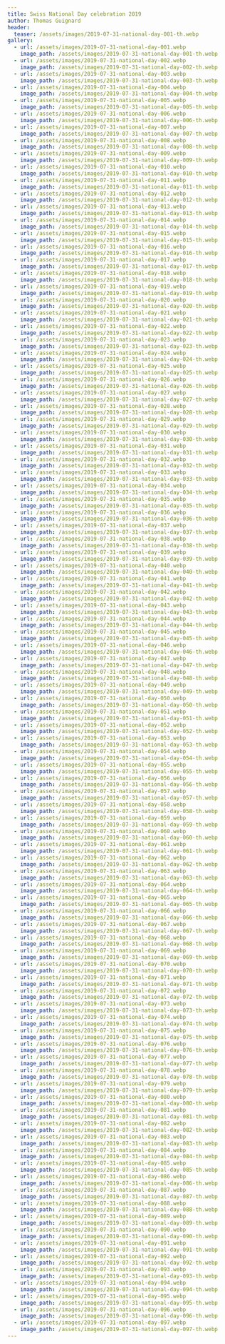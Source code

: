 ```yaml
---
title: Swiss National Day celebration 2019
author: Thomas Guignard
header:
  teaser: /assets/images/2019-07-31-national-day-001-th.webp
gallery:
  - url: /assets/images/2019-07-31-national-day-001.webp
    image_path: /assets/images/2019-07-31-national-day-001-th.webp
  - url: /assets/images/2019-07-31-national-day-002.webp
    image_path: /assets/images/2019-07-31-national-day-002-th.webp
  - url: /assets/images/2019-07-31-national-day-003.webp
    image_path: /assets/images/2019-07-31-national-day-003-th.webp
  - url: /assets/images/2019-07-31-national-day-004.webp
    image_path: /assets/images/2019-07-31-national-day-004-th.webp
  - url: /assets/images/2019-07-31-national-day-005.webp
    image_path: /assets/images/2019-07-31-national-day-005-th.webp
  - url: /assets/images/2019-07-31-national-day-006.webp
    image_path: /assets/images/2019-07-31-national-day-006-th.webp
  - url: /assets/images/2019-07-31-national-day-007.webp
    image_path: /assets/images/2019-07-31-national-day-007-th.webp
  - url: /assets/images/2019-07-31-national-day-008.webp
    image_path: /assets/images/2019-07-31-national-day-008-th.webp
  - url: /assets/images/2019-07-31-national-day-009.webp
    image_path: /assets/images/2019-07-31-national-day-009-th.webp
  - url: /assets/images/2019-07-31-national-day-010.webp
    image_path: /assets/images/2019-07-31-national-day-010-th.webp
  - url: /assets/images/2019-07-31-national-day-011.webp
    image_path: /assets/images/2019-07-31-national-day-011-th.webp
  - url: /assets/images/2019-07-31-national-day-012.webp
    image_path: /assets/images/2019-07-31-national-day-012-th.webp
  - url: /assets/images/2019-07-31-national-day-013.webp
    image_path: /assets/images/2019-07-31-national-day-013-th.webp
  - url: /assets/images/2019-07-31-national-day-014.webp
    image_path: /assets/images/2019-07-31-national-day-014-th.webp
  - url: /assets/images/2019-07-31-national-day-015.webp
    image_path: /assets/images/2019-07-31-national-day-015-th.webp
  - url: /assets/images/2019-07-31-national-day-016.webp
    image_path: /assets/images/2019-07-31-national-day-016-th.webp
  - url: /assets/images/2019-07-31-national-day-017.webp
    image_path: /assets/images/2019-07-31-national-day-017-th.webp
  - url: /assets/images/2019-07-31-national-day-018.webp
    image_path: /assets/images/2019-07-31-national-day-018-th.webp
  - url: /assets/images/2019-07-31-national-day-019.webp
    image_path: /assets/images/2019-07-31-national-day-019-th.webp
  - url: /assets/images/2019-07-31-national-day-020.webp
    image_path: /assets/images/2019-07-31-national-day-020-th.webp
  - url: /assets/images/2019-07-31-national-day-021.webp
    image_path: /assets/images/2019-07-31-national-day-021-th.webp
  - url: /assets/images/2019-07-31-national-day-022.webp
    image_path: /assets/images/2019-07-31-national-day-022-th.webp
  - url: /assets/images/2019-07-31-national-day-023.webp
    image_path: /assets/images/2019-07-31-national-day-023-th.webp
  - url: /assets/images/2019-07-31-national-day-024.webp
    image_path: /assets/images/2019-07-31-national-day-024-th.webp
  - url: /assets/images/2019-07-31-national-day-025.webp
    image_path: /assets/images/2019-07-31-national-day-025-th.webp
  - url: /assets/images/2019-07-31-national-day-026.webp
    image_path: /assets/images/2019-07-31-national-day-026-th.webp
  - url: /assets/images/2019-07-31-national-day-027.webp
    image_path: /assets/images/2019-07-31-national-day-027-th.webp
  - url: /assets/images/2019-07-31-national-day-028.webp
    image_path: /assets/images/2019-07-31-national-day-028-th.webp
  - url: /assets/images/2019-07-31-national-day-029.webp
    image_path: /assets/images/2019-07-31-national-day-029-th.webp
  - url: /assets/images/2019-07-31-national-day-030.webp
    image_path: /assets/images/2019-07-31-national-day-030-th.webp
  - url: /assets/images/2019-07-31-national-day-031.webp
    image_path: /assets/images/2019-07-31-national-day-031-th.webp
  - url: /assets/images/2019-07-31-national-day-032.webp
    image_path: /assets/images/2019-07-31-national-day-032-th.webp
  - url: /assets/images/2019-07-31-national-day-033.webp
    image_path: /assets/images/2019-07-31-national-day-033-th.webp
  - url: /assets/images/2019-07-31-national-day-034.webp
    image_path: /assets/images/2019-07-31-national-day-034-th.webp
  - url: /assets/images/2019-07-31-national-day-035.webp
    image_path: /assets/images/2019-07-31-national-day-035-th.webp
  - url: /assets/images/2019-07-31-national-day-036.webp
    image_path: /assets/images/2019-07-31-national-day-036-th.webp
  - url: /assets/images/2019-07-31-national-day-037.webp
    image_path: /assets/images/2019-07-31-national-day-037-th.webp
  - url: /assets/images/2019-07-31-national-day-038.webp
    image_path: /assets/images/2019-07-31-national-day-038-th.webp
  - url: /assets/images/2019-07-31-national-day-039.webp
    image_path: /assets/images/2019-07-31-national-day-039-th.webp
  - url: /assets/images/2019-07-31-national-day-040.webp
    image_path: /assets/images/2019-07-31-national-day-040-th.webp
  - url: /assets/images/2019-07-31-national-day-041.webp
    image_path: /assets/images/2019-07-31-national-day-041-th.webp
  - url: /assets/images/2019-07-31-national-day-042.webp
    image_path: /assets/images/2019-07-31-national-day-042-th.webp
  - url: /assets/images/2019-07-31-national-day-043.webp
    image_path: /assets/images/2019-07-31-national-day-043-th.webp
  - url: /assets/images/2019-07-31-national-day-044.webp
    image_path: /assets/images/2019-07-31-national-day-044-th.webp
  - url: /assets/images/2019-07-31-national-day-045.webp
    image_path: /assets/images/2019-07-31-national-day-045-th.webp
  - url: /assets/images/2019-07-31-national-day-046.webp
    image_path: /assets/images/2019-07-31-national-day-046-th.webp
  - url: /assets/images/2019-07-31-national-day-047.webp
    image_path: /assets/images/2019-07-31-national-day-047-th.webp
  - url: /assets/images/2019-07-31-national-day-048.webp
    image_path: /assets/images/2019-07-31-national-day-048-th.webp
  - url: /assets/images/2019-07-31-national-day-049.webp
    image_path: /assets/images/2019-07-31-national-day-049-th.webp
  - url: /assets/images/2019-07-31-national-day-050.webp
    image_path: /assets/images/2019-07-31-national-day-050-th.webp
  - url: /assets/images/2019-07-31-national-day-051.webp
    image_path: /assets/images/2019-07-31-national-day-051-th.webp
  - url: /assets/images/2019-07-31-national-day-052.webp
    image_path: /assets/images/2019-07-31-national-day-052-th.webp
  - url: /assets/images/2019-07-31-national-day-053.webp
    image_path: /assets/images/2019-07-31-national-day-053-th.webp
  - url: /assets/images/2019-07-31-national-day-054.webp
    image_path: /assets/images/2019-07-31-national-day-054-th.webp
  - url: /assets/images/2019-07-31-national-day-055.webp
    image_path: /assets/images/2019-07-31-national-day-055-th.webp
  - url: /assets/images/2019-07-31-national-day-056.webp
    image_path: /assets/images/2019-07-31-national-day-056-th.webp
  - url: /assets/images/2019-07-31-national-day-057.webp
    image_path: /assets/images/2019-07-31-national-day-057-th.webp
  - url: /assets/images/2019-07-31-national-day-058.webp
    image_path: /assets/images/2019-07-31-national-day-058-th.webp
  - url: /assets/images/2019-07-31-national-day-059.webp
    image_path: /assets/images/2019-07-31-national-day-059-th.webp
  - url: /assets/images/2019-07-31-national-day-060.webp
    image_path: /assets/images/2019-07-31-national-day-060-th.webp
  - url: /assets/images/2019-07-31-national-day-061.webp
    image_path: /assets/images/2019-07-31-national-day-061-th.webp
  - url: /assets/images/2019-07-31-national-day-062.webp
    image_path: /assets/images/2019-07-31-national-day-062-th.webp
  - url: /assets/images/2019-07-31-national-day-063.webp
    image_path: /assets/images/2019-07-31-national-day-063-th.webp
  - url: /assets/images/2019-07-31-national-day-064.webp
    image_path: /assets/images/2019-07-31-national-day-064-th.webp
  - url: /assets/images/2019-07-31-national-day-065.webp
    image_path: /assets/images/2019-07-31-national-day-065-th.webp
  - url: /assets/images/2019-07-31-national-day-066.webp
    image_path: /assets/images/2019-07-31-national-day-066-th.webp
  - url: /assets/images/2019-07-31-national-day-067.webp
    image_path: /assets/images/2019-07-31-national-day-067-th.webp
  - url: /assets/images/2019-07-31-national-day-068.webp
    image_path: /assets/images/2019-07-31-national-day-068-th.webp
  - url: /assets/images/2019-07-31-national-day-069.webp
    image_path: /assets/images/2019-07-31-national-day-069-th.webp
  - url: /assets/images/2019-07-31-national-day-070.webp
    image_path: /assets/images/2019-07-31-national-day-070-th.webp
  - url: /assets/images/2019-07-31-national-day-071.webp
    image_path: /assets/images/2019-07-31-national-day-071-th.webp
  - url: /assets/images/2019-07-31-national-day-072.webp
    image_path: /assets/images/2019-07-31-national-day-072-th.webp
  - url: /assets/images/2019-07-31-national-day-073.webp
    image_path: /assets/images/2019-07-31-national-day-073-th.webp
  - url: /assets/images/2019-07-31-national-day-074.webp
    image_path: /assets/images/2019-07-31-national-day-074-th.webp
  - url: /assets/images/2019-07-31-national-day-075.webp
    image_path: /assets/images/2019-07-31-national-day-075-th.webp
  - url: /assets/images/2019-07-31-national-day-076.webp
    image_path: /assets/images/2019-07-31-national-day-076-th.webp
  - url: /assets/images/2019-07-31-national-day-077.webp
    image_path: /assets/images/2019-07-31-national-day-077-th.webp
  - url: /assets/images/2019-07-31-national-day-078.webp
    image_path: /assets/images/2019-07-31-national-day-078-th.webp
  - url: /assets/images/2019-07-31-national-day-079.webp
    image_path: /assets/images/2019-07-31-national-day-079-th.webp
  - url: /assets/images/2019-07-31-national-day-080.webp
    image_path: /assets/images/2019-07-31-national-day-080-th.webp
  - url: /assets/images/2019-07-31-national-day-081.webp
    image_path: /assets/images/2019-07-31-national-day-081-th.webp
  - url: /assets/images/2019-07-31-national-day-082.webp
    image_path: /assets/images/2019-07-31-national-day-082-th.webp
  - url: /assets/images/2019-07-31-national-day-083.webp
    image_path: /assets/images/2019-07-31-national-day-083-th.webp
  - url: /assets/images/2019-07-31-national-day-084.webp
    image_path: /assets/images/2019-07-31-national-day-084-th.webp
  - url: /assets/images/2019-07-31-national-day-085.webp
    image_path: /assets/images/2019-07-31-national-day-085-th.webp
  - url: /assets/images/2019-07-31-national-day-086.webp
    image_path: /assets/images/2019-07-31-national-day-086-th.webp
  - url: /assets/images/2019-07-31-national-day-087.webp
    image_path: /assets/images/2019-07-31-national-day-087-th.webp
  - url: /assets/images/2019-07-31-national-day-088.webp
    image_path: /assets/images/2019-07-31-national-day-088-th.webp
  - url: /assets/images/2019-07-31-national-day-089.webp
    image_path: /assets/images/2019-07-31-national-day-089-th.webp
  - url: /assets/images/2019-07-31-national-day-090.webp
    image_path: /assets/images/2019-07-31-national-day-090-th.webp
  - url: /assets/images/2019-07-31-national-day-091.webp
    image_path: /assets/images/2019-07-31-national-day-091-th.webp
  - url: /assets/images/2019-07-31-national-day-092.webp
    image_path: /assets/images/2019-07-31-national-day-092-th.webp
  - url: /assets/images/2019-07-31-national-day-093.webp
    image_path: /assets/images/2019-07-31-national-day-093-th.webp
  - url: /assets/images/2019-07-31-national-day-094.webp
    image_path: /assets/images/2019-07-31-national-day-094-th.webp
  - url: /assets/images/2019-07-31-national-day-095.webp
    image_path: /assets/images/2019-07-31-national-day-095-th.webp
  - url: /assets/images/2019-07-31-national-day-096.webp
    image_path: /assets/images/2019-07-31-national-day-096-th.webp
  - url: /assets/images/2019-07-31-national-day-097.webp
    image_path: /assets/images/2019-07-31-national-day-097-th.webp
---
```

